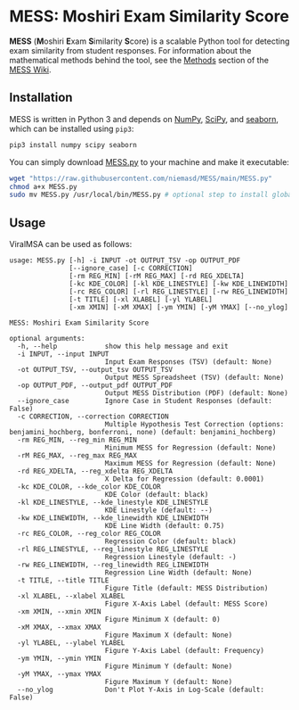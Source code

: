 # MESS: Moshiri Exam Similarity Score
**MESS** (**M**oshiri **E**xam **S**imilarity **S**core) is a scalable Python tool for detecting exam similarity from student responses. For information about the mathematical methods behind the tool, see the [Methods](../../wiki/Methods) section of the [MESS Wiki](../../wiki).

## Installation
MESS is written in Python 3 and depends on [NumPy](https://numpy.org/), [SciPy](https://scipy.org/), and [seaborn](https://seaborn.pydata.org/), which can be installed using `pip3`:

```bash
pip3 install numpy scipy seaborn
```

You can simply download [MESS.py](MESS.py) to your machine and make it executable:

```bash
wget "https://raw.githubusercontent.com/niemasd/MESS/main/MESS.py"
chmod a+x MESS.py
sudo mv MESS.py /usr/local/bin/MESS.py # optional step to install globally
```
## Usage
ViralMSA can be used as follows:

```
usage: MESS.py [-h] -i INPUT -ot OUTPUT_TSV -op OUTPUT_PDF
               [--ignore_case] [-c CORRECTION]
               [-rm REG_MIN] [-rM REG_MAX] [-rd REG_XDELTA]
               [-kc KDE_COLOR] [-kl KDE_LINESTYLE] [-kw KDE_LINEWIDTH]
               [-rc REG_COLOR] [-rl REG_LINESTYLE] [-rw REG_LINEWIDTH]
               [-t TITLE] [-xl XLABEL] [-yl YLABEL]
               [-xm XMIN] [-xM XMAX] [-ym YMIN] [-yM YMAX] [--no_ylog]

MESS: Moshiri Exam Similarity Score

optional arguments:
  -h, --help            show this help message and exit
  -i INPUT, --input INPUT
                        Input Exam Responses (TSV) (default: None)
  -ot OUTPUT_TSV, --output_tsv OUTPUT_TSV
                        Output MESS Spreadsheet (TSV) (default: None)
  -op OUTPUT_PDF, --output_pdf OUTPUT_PDF
                        Output MESS Distribution (PDF) (default: None)
  --ignore_case         Ignore Case in Student Responses (default: False)
  -c CORRECTION, --correction CORRECTION
                        Multiple Hypothesis Test Correction (options: benjamini_hochberg, bonferroni, none) (default: benjamini_hochberg)
  -rm REG_MIN, --reg_min REG_MIN
                        Minimum MESS for Regression (default: None)
  -rM REG_MAX, --reg_max REG_MAX
                        Maximum MESS for Regression (default: None)
  -rd REG_XDELTA, --reg_xdelta REG_XDELTA
                        X Delta for Regression (default: 0.0001)
  -kc KDE_COLOR, --kde_color KDE_COLOR
                        KDE Color (default: black)
  -kl KDE_LINESTYLE, --kde_linestyle KDE_LINESTYLE
                        KDE Linestyle (default: --)
  -kw KDE_LINEWIDTH, --kde_linewidth KDE_LINEWIDTH
                        KDE Line Width (default: 0.75)
  -rc REG_COLOR, --reg_color REG_COLOR
                        Regression Color (default: black)
  -rl REG_LINESTYLE, --reg_linestyle REG_LINESTYLE
                        Regression Linestyle (default: -)
  -rw REG_LINEWIDTH, --reg_linewidth REG_LINEWIDTH
                        Regression Line Width (default: None)
  -t TITLE, --title TITLE
                        Figure Title (default: MESS Distribution)
  -xl XLABEL, --xlabel XLABEL
                        Figure X-Axis Label (default: MESS Score)
  -xm XMIN, --xmin XMIN
                        Figure Minimum X (default: 0)
  -xM XMAX, --xmax XMAX
                        Figure Maximum X (default: None)
  -yl YLABEL, --ylabel YLABEL
                        Figure Y-Axis Label (default: Frequency)
  -ym YMIN, --ymin YMIN
                        Figure Minimum Y (default: None)
  -yM YMAX, --ymax YMAX
                        Figure Maximum Y (default: None)
  --no_ylog             Don't Plot Y-Axis in Log-Scale (default: False)
```
